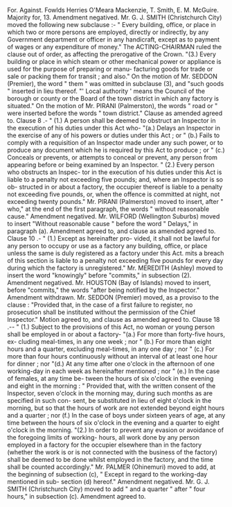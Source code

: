 For. Against. Fowlds Herries O'Meara Mackenzie, T. Smith, E. M. McGuire. Majority for, 13. Amendment negatived. Mr. G. J. SMITH (Christchurch City) moved the following new subclause :- " Every building, office, or place in which two or more persons are employed, directly or indirectly, by any Government department or officer in any handicraft, except as to payment of wages or any expenditure of money." The ACTING-CHAIRMAN ruled the clause out of order, as affecting the prerogative of the Crown. "(3.) Every building or place in which steam or other mechanical power or appliance is used for the purpose of preparing or manu- facturing goods for trade or sale or packing them for transit ; and also." On the motion of Mr. SEDDON (Premier), the word " them " was omitted in subclause (3), and "such goods " inserted in lieu thereof. "' Local authority ' means the Council of the borough or county or the Board of the town district in which any factory is situated." On the motion of Mr. PIRANI (Palmerston), the words " road or " were inserted before the words " town district." Clause as amended agreed to. Clause 8 .- " (1.) A person shall be deemed to obstruct an Inspector in the execution of his duties under this Act who- "(a.) Delays an Inspector in the exercise of any of his powers or duties under this Act ; or " (b.) Fails to comply with a requisition of an Inspector made under any such power, or to produce any document which he is required by this Act to produce ; or " (c.) Conceals or prevents, or attempts to conceal or prevent, any person from appearing before or being examined by an Inspector. " (2.) Every person who obstructs an Inspec- tor in the execution of his duties under this Act is liable to a penalty not exceeding five pounds; and, where an Inspector is so ob- structed in or about a factory, the occupier thereof is liable to a penalty not exceeding five pounds, or, when the offence is committed at night, not exceeding twenty pounds." Mr. PIRANI (Palmerston) moved to insert, after " who," at the end of the first paragraph, the words " without reasonable cause." Amendment negatived. Mr. WILFORD (Wellington Suburbs) moved to insert "Without reasonable cause " before the word " Delays," in paragraph (a). Amendment agreed to, and clause as amended agreed to. Clause 10 .- " (1.) Except as hereinafter pro- vided, it shall not be lawful for any person to occupy or use as a factory any building, office, or place unless the same is duly registered as a factory under this Act. mits a breach of this section is liable to a penalty not exceeding five pounds for every day <!-- PageHeader="1" --> during which the factory is unregistered." Mr. MEREDITH (Ashley) moved to insert the word "knowingly" before "commits," in subsection (2). Amendment negatived. Mr. HOUSTON (Bay of Islands) moved to insert, before "commits," the words "after <!-- PageHeader="1" --> being notified by the Inspector." Amendment withdrawn. Mr. SEDDON (Premier) moved, as a proviso to the clause : "Provided that, in the case of a first failure to register, no prosecution shall be instituted without the permission of the Chief Inspector." Motion agreed to, and clause as amended agreed to. Clause 18 .-- " (1.) Subject to the provisions of this Act, no woman or young person shall be employed in or about a factory- "(a.) For more than forty-five hours, ex- cluding meal-times, in any one week ; nor " (b.) For more than eight hours and a quarter, excluding meal-times, in any one day ; nor " (c.) For more than four hours continuously without an interval of at least one hour for dinner ; nor "(d.) At any time after one o'clock in the afternoon of one working-day in each week as hereinafter mentioned ; nor " (e.) In the case of females, at any time be- tween the hours of six o'clock in the evening and eight in the morning : " Provided that, with the written consent of the Inspector, seven o'clock in the morning may, during such months as are specified in such con- sent, be substituted in lieu of eight o'clock in the morning, but so that the hours of work are not extended beyond eight hours and a quarter ; nor (f.) In the case of boys under sixteen years of age, at any time between the hours of six o'clock in the evening and a quarter to eight o'clock in the morning. "(2.) In order to prevent any evasion or avoidance of the foregoing limits of working- hours, all work done by any person employed in a factory for the occupier elsewhere than in the factory (whether the work is or is not connected with the business of the factory) shall be deemed to be done whilst employed in the factory, and the time shall be counted accordingly." Mr. PALMER (Ohinemuri) moved to add, at the beginning of subsection (c), " Except in regard to the working-day mentioned in sub- section (d) hereof." Amendment negatived. Mr. G. J. SMITH (Christchurch City) moved to add " and a quarter " after " four hours," in subsection (c). Amendment agreed to. 